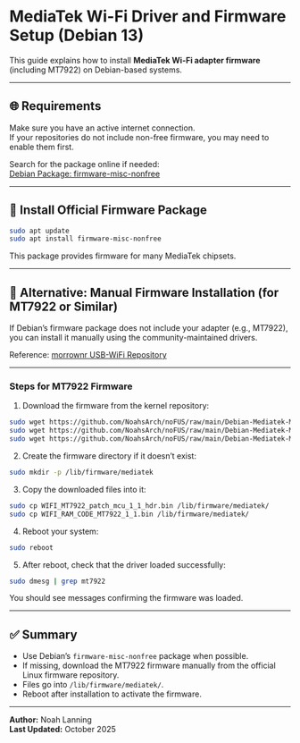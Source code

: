 # MediaTek Wi-Fi Driver and Firmware Setup (Debian 13)

This guide explains how to install **MediaTek Wi-Fi adapter firmware** (including MT7922) on Debian-based systems.

---

## 🌐 Requirements

Make sure you have an active internet connection.  
If your repositories do not include non-free firmware, you may need to enable them first.  

Search for the package online if needed:  
[Debian Package: firmware-misc-nonfree](https://packages.debian.org/search?keywords=firmware-misc-nonfree)

---

## 🧰 Install Official Firmware Package

```bash
sudo apt update
sudo apt install firmware-misc-nonfree
```

This package provides firmware for many MediaTek chipsets.

---

## 🧩 Alternative: Manual Firmware Installation (for MT7922 or Similar)

If Debian’s firmware package does not include your adapter (e.g., MT7922), you can install it manually using the community-maintained drivers.

Reference: [morrownr USB-WiFi Repository](https://github.com/morrownr/USB-WiFi/blob/main/home/How_to_Install_Firmware_for_Mediatek_based_USB_WiFi_adapters.md)

---

### Steps for MT7922 Firmware

1. Download the firmware from the kernel repository:  

```bash
sudo wget https://github.com/NoahsArch/noFUS/raw/main/Debian-Mediatek-MT7922/WIFI_MT7922_patch_mcu_1_1_hdr.bin -O WIFI_MT7922_patch_mcu_1_1_hdr.bin
sudo wget https://github.com/NoahsArch/noFUS/raw/main/Debian-Mediatek-MT7922/WIFI_RAM_CODE_MT7922_1_1.bin -O WIFI_RAM_CODE_MT7922_1_1.bin
sudo wget https://github.com/NoahsArch/noFUS/raw/main/Debian-Mediatek-MT7922/BT_RAM_CODE_MT7922_1_1.bin -O BT_RAM_CODE_MT7922_1_1.bin
```

2. Create the firmware directory if it doesn’t exist:  

```bash
sudo mkdir -p /lib/firmware/mediatek
```

3. Copy the downloaded files into it:  

```bash
sudo cp WIFI_MT7922_patch_mcu_1_1_hdr.bin /lib/firmware/mediatek/
sudo cp WIFI_RAM_CODE_MT7922_1_1.bin /lib/firmware/mediatek/
```

4. Reboot your system:  

```bash
sudo reboot
```

5. After reboot, check that the driver loaded successfully:  

```bash
sudo dmesg | grep mt7922
```

You should see messages confirming the firmware was loaded.

---

## ✅ Summary

- Use Debian’s `firmware-misc-nonfree` package when possible.  
- If missing, download the MT7922 firmware manually from the official Linux firmware repository.  
- Files go into `/lib/firmware/mediatek/`.  
- Reboot after installation to activate the firmware.

---

**Author:** Noah Lanning  
**Last Updated:** October 2025
